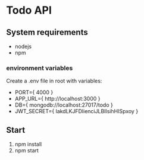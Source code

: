 # Todo API

## System requirements

- nodejs
- npm

### environment variables

Create a .env file in root with variables:

- PORT={ 4000 }
- APP_URL={ http://localhost:3000 }
- DB={ mongodb://localhost:27017/todo }
- JWT_SECRET={ lakdLKJFDlienciJLBIlsihHISpxoy }

## Start

1. npm install
2. npm start

